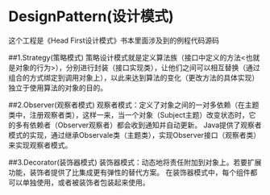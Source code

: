 # DesignPattern(设计模式)
这个工程是《Head First设计模式》书本里面涉及到的例程代码源码

##1.Strategy(策略模式)
策略设计模式就是定义算法族（接口中定义的方法<也就是对象的行为>），分别进行封装（接口实现类），让他们之间可以相互替换（通过组合的方式绑定到调用对象上），以此来达到算法的变化（更改方法的具体实现） 独立于使用算法的对象的目的。

##2.Observer(观察者模式)
观察者模式：定义了对象之间的一对多依赖（在主题类中，注册观察者类），这样一来，当一个对象（Subject主题）改变状态时，它的多有依赖者（Observer观察者）都会收到通知并自动更新。
Java提供了观察者模式的实现，通过继承Observale类（主题类），实现Observer接口（观察者类）来实现观察者模式。

##3.Decorator(装饰器模式)
装饰器模式：动态地将责任附加到对象上。若要扩展功能，装饰者提供了比集成更有弹性的替代方案。
在装饰器模式中，每个组件都可以单独使用，或者被装饰者包装起来使用。
